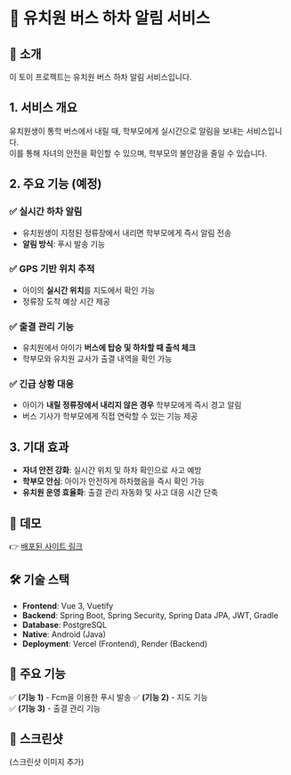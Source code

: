 # 🚌 유치원 버스 하차 알림 서비스

## 📌 소개
이 토이 프로젝트는 유치원 버스 하차 알림 서비스입니다.

## 1. 서비스 개요
유치원생이 통학 버스에서 내릴 때, 학부모에게 실시간으로 알림을 보내는 서비스입니다.  
이를 통해 자녀의 안전을 확인할 수 있으며, 학부모의 불안감을 줄일 수 있습니다.

## 2. 주요 기능 (예정)
### ✅ 실시간 하차 알림
- 유치원생이 지정된 정류장에서 내리면 학부모에게 즉시 알림 전송  
- **알림 방식**: 푸시 발송 기능

### ✅ GPS 기반 위치 추적
- 아이의 **실시간 위치**를 지도에서 확인 가능  
- 정류장 도착 예상 시간 제공  

### ✅ 출결 관리 기능
- 유치원에서 아이가 **버스에 탑승 및 하차할 때 출석 체크**  
- 학부모와 유치원 교사가 출결 내역을 확인 가능  

### ✅ 긴급 상황 대응
- 아이가 **내릴 정류장에서 내리지 않은 경우** 학부모에게 즉시 경고 알림  
- 버스 기사가 학부모에게 직접 연락할 수 있는 기능 제공  

## 3. 기대 효과
- **자녀 안전 강화**: 실시간 위치 및 하차 확인으로 사고 예방  
- **학부모 안심**: 아이가 안전하게 하차했음을 즉시 확인 가능  
- **유치원 운영 효율화**: 출결 관리 자동화 및 사고 대응 시간 단축  

## 🔗 데모
👉 [배포된 사이트 링크](#)  

## 🛠️ 기술 스택
- **Frontend**: Vue 3, Vuetify  
- **Backend**: Spring Boot, Spring Security, Spring Data JPA, JWT, Gradle  
- **Database**: PostgreSQL
- **Native**: Android (Java)
- **Deployment**: Vercel (Frontend), Render (Backend)  

## 📌 주요 기능
✅ **(기능 1)** - Fcm을 이용한 푸시 발송 
✅ **(기능 2)** - 지도 기능  
✅ **(기능 3)** - 출결 관리 기능

## 📸 스크린샷
(스크린샷 이미지 추가)
